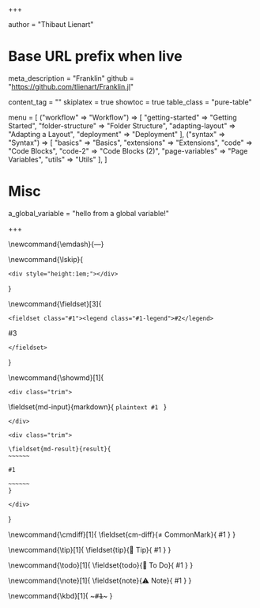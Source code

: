 +++

author = "Thibaut Lienart"

# Base URL prefix when live
meta_description = "Franklin"
github = "https://github.com/tlienart/Franklin.jl"

content_tag = ""
skiplatex = true
showtoc = true
table_class = "pure-table"

menu = [
    ("workflow" => "Workflow") => [
        "getting-started" => "Getting Started",
        "folder-structure" => "Folder Structure",
        "adapting-layout" => "Adapting a Layout",
        "deployment" => "Deployment"
    ],
    ("syntax" => "Syntax") => [
        "basics" => "Basics",
        "extensions" => "Extensions",
        "code" => "Code Blocks",
        "code-2" => "Code Blocks (2)",
        "page-variables" => "Page Variables",
        "utils" => "Utils" 
    ],
]

# Misc

a_global_variable = "hello from a global variable!"

+++




<!-- GLOBAL REFERENCES -->

[juliaweb]: https://julialang.org
[Pure.css]: https://purecss.io/
[hljs]: https://highlightjs.org/
[katex]: https://katex.org/
[mathjax]: https://www.mathjax.org/
[pycall]: https://github.com/JuliaPy/PyCall.jl
[rcall]: https://github.com/JuliaInterop/RCall.jl
[dataframes]: https://github.com/JuliaData/DataFrames.jl
[bootstrap]: https://getbootstrap.com/
[franklin-repo]: https://github.com/tlienart/Franklin.jl
[liveserver]: https://github.com/tlienart/LiveServer.jl

[page vars]: /syntax/vars+funs/
[code eval]: /syntax/code/
[hfuns]: /syntax/vars+funs/
[hfun]: /syntax/vars+funs/

[GA]: https://docs.github.com/en/actions

<!-- GLOBAL COMMANDS -->

\newcommand{\emdash}{&#8212;}

\newcommand{\lskip}{
  ~~~
  <div style="height:1em;"></div>
  ~~~
}

\newcommand{\fieldset}[3]{
  ~~~
  <fieldset class="#1"><legend class="#1-legend">#2</legend>
  ~~~
  #3
  ~~~
  </fieldset>
  ~~~
}

<!--
  Show markdown + what it looks like in a box
-->
\newcommand{\showmd}[1]{
  ~~~
  <div class="trim">
  ~~~
  \fieldset{md-input}{markdown}{
    `````plaintext
    #1
    `````
  }
  ~~~
  </div>
  ~~~
  <!--
  XXX keep extra line skip otherwise the blockquote and the
  showmd environment blend and it's ugly!
   -->
  ~~~
  <div class="trim">
  ~~~
    \fieldset{md-result}{result}{
    ~~~~~~

    #1

    ~~~~~~
    }
  ~~~
  </div>
  ~~~
}

<!--
  Note about difference with CommonMark
-->
\newcommand{\cmdiff}[1]{
  \fieldset{cm-diff}{&ne; CommonMark}{
    #1
  }
}

<!--
  Tip
-->
\newcommand{\tip}[1]{
  \fieldset{tip}{🚀 Tip}{
    #1
  }
}

<!--
 Todo
-->
\newcommand{\todo}[1]{
  \fieldset{todo}{🚧 To Do}{
    #1
  }
}

<!--
 Note
-->
\newcommand{\note}[1]{
  \fieldset{note}{⚠️ Note}{
    #1
  }
}


\newcommand{\kbd}[1]{ ~~~<kbd>#1</kbd>~~~ }
